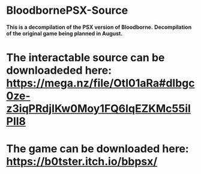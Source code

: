 # BloodbornePSX-Source
**This is a decompilation of the PSX version of Bloodborne.**
**Decompilation of the original game being planned in August.**

# The interactable source can be downloadeded here: https://mega.nz/file/Otl01aRa#dlbgc0ze-z3iqPRdjIKw0Moy1FQ6IqEZKMc55ilPIl8
# The game can be downloaded here: https://b0tster.itch.io/bbpsx/
